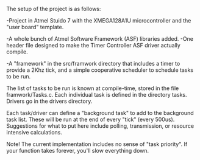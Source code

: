 The setup of the project is as follows:

-Project in Atmel Stuido 7 with the XMEGA128A1U microcontroller and the "user board" template.

-A whole bunch of Atmel Software Framework (ASF) libraries added.
-One header file designed to make the Timer Controller ASF driver actually compile.

-A "framework" in the src/framwork directory that includes a timer to provide a 
2Khz tick, and a simple cooperative scheduler to schedule tasks to be run.


The list of tasks to be run is known at compile-time, stored in the file framwork/Tasks.c.
Each individual task is defined in the directory tasks.
Drivers go in the drivers directory.

Each task/driver can define a "background task" to add to the background task list.
These will be run at the end of every "tick" (every 500us). Suggestions for what to put here
include polling, transmission, or resource intensive calculations.

Note! The current implementation includes no sense of "task priority". If your function takes forever, 
you'll slow everything down.
